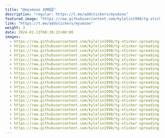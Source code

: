```yaml
---
title: "@mysmzoo 动物园"
description: "regular: https://t.me/addstickers/mysmzoo"
featured_image: "https://raw.githubusercontent.com/kylelin1998/tg-sticker-spreading-worldwide-images/main/img/1810b5ba-18a3-40c9-8061-99675464b6b3.jpg"
link: "https://t.me/addstickers/mysmzoo"
weight: 3
date: 2024-01-13T00:39:22+08:00
images:
  - https://raw.githubusercontent.com/kylelin1998/tg-sticker-spreading-worldwide-images/main/img/1810b5ba-18a3-40c9-8061-99675464b6b3.jpg
  - https://raw.githubusercontent.com/kylelin1998/tg-sticker-spreading-worldwide-images/main/img/803b8770-c866-44b8-8211-646f8400c9f4.jpg
  - https://raw.githubusercontent.com/kylelin1998/tg-sticker-spreading-worldwide-images/main/img/2efbda94-3fc8-49d3-88ce-488a524ebc84.jpg
  - https://raw.githubusercontent.com/kylelin1998/tg-sticker-spreading-worldwide-images/main/img/22146c7d-e57e-4fc1-9458-d3b653cb4dba.jpg
  - https://raw.githubusercontent.com/kylelin1998/tg-sticker-spreading-worldwide-images/main/img/3cb69a3b-757f-4504-834e-3d87ee386ece.jpg
  - https://raw.githubusercontent.com/kylelin1998/tg-sticker-spreading-worldwide-images/main/img/448abb6b-11ea-46a9-ae63-03fbdf22ccca.jpg
  - https://raw.githubusercontent.com/kylelin1998/tg-sticker-spreading-worldwide-images/main/img/53cc3cb4-0df8-4b6e-a156-04e9be5fe4dd.jpg
  - https://raw.githubusercontent.com/kylelin1998/tg-sticker-spreading-worldwide-images/main/img/42530f17-abd0-4c3f-bcac-1d4f0f6b142e.jpg
  - https://raw.githubusercontent.com/kylelin1998/tg-sticker-spreading-worldwide-images/main/img/2025a9d5-76be-47af-9bc2-f6b30c0628b2.jpg
  - https://raw.githubusercontent.com/kylelin1998/tg-sticker-spreading-worldwide-images/main/img/98528b72-4670-45ff-a8fd-72f75377747d.jpg
  - https://raw.githubusercontent.com/kylelin1998/tg-sticker-spreading-worldwide-images/main/img/8d8b66b4-39a1-405a-ae5d-8c50d1e5260e.jpg
  - https://raw.githubusercontent.com/kylelin1998/tg-sticker-spreading-worldwide-images/main/img/9e6da76a-d5b8-43c6-be50-bf37719625ba.jpg
  - https://raw.githubusercontent.com/kylelin1998/tg-sticker-spreading-worldwide-images/main/img/a1e2b056-c5f1-41dd-905a-9b6db9fc5ca6.jpg
  - https://raw.githubusercontent.com/kylelin1998/tg-sticker-spreading-worldwide-images/main/img/bf93d94a-ebcd-42d5-b754-415b6b87dd91.jpg
  - https://raw.githubusercontent.com/kylelin1998/tg-sticker-spreading-worldwide-images/main/img/561d2468-4a6e-4faf-8d30-57cfe22c8646.jpg
  - https://raw.githubusercontent.com/kylelin1998/tg-sticker-spreading-worldwide-images/main/img/7f4903b5-8645-4d49-a685-bf461f45c34e.jpg
  - https://raw.githubusercontent.com/kylelin1998/tg-sticker-spreading-worldwide-images/main/img/eb488a69-37cf-4d2b-b265-f0adfcbff7b6.jpg
  - https://raw.githubusercontent.com/kylelin1998/tg-sticker-spreading-worldwide-images/main/img/6d634ae7-e1b2-4042-bb38-adf47b577859.jpg
  - https://raw.githubusercontent.com/kylelin1998/tg-sticker-spreading-worldwide-images/main/img/b3e765ac-a54b-42fa-b522-84a58599cb8c.jpg
  - https://raw.githubusercontent.com/kylelin1998/tg-sticker-spreading-worldwide-images/main/img/540592ad-1b51-4ff4-a7d0-e65b43533e87.jpg
---
```

